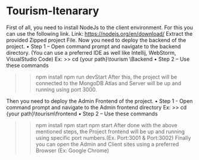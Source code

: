 # Tourism-Itenarary

First of all, you need to install NodeJs to the client environment. For this you can use the following link.
Link: https://nodejs.org/en/download/
Extract the provided Zipped project File.
Now you need to deploy the backend of the project.
• Step 1 – Open command prompt and navigate to the backend directory. (You can use a preferred IDE as well like Intellij, WebStorm, VisualStudio Code)
Ex: >> cd {your path}\tourism \Backend
• Step 2 – Use these commands
>>npm install
>>npm run devStart
After this, the project will be connected to the MongoDB Atlas and Server will be up and running using port 3000.

Then you need to deploy the Admin Frontend of the project.
• Step 1 - Open command prompt and navigate to the Admin frontend directory
Ex: >> cd {your path}\tourism\frontend
• Step 2 – Use these commands
>>npm install
>>npm start
>>npm start
After done with the above mentioned steps, the Project frontend will be up and running using specific port numbers.(Ex. Port:3001 & Port:3002)
Finally you can open the Admin and Client sites using a preferred Browser (Ex: Google
Chrome)
